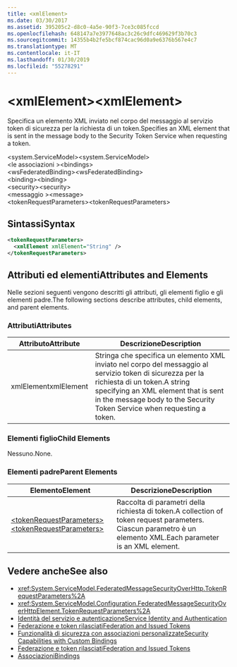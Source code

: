 ```yaml
---
title: <xmlElement>
ms.date: 03/30/2017
ms.assetid: 395205c2-d8c0-4a5e-90f3-7ce3c085fccd
ms.openlocfilehash: 648147a7e3977648ac3c26c9dfc469629f3b70c3
ms.sourcegitcommit: 14355b4b2fe5bcf874cac96d0a9e6376b567e4c7
ms.translationtype: MT
ms.contentlocale: it-IT
ms.lasthandoff: 01/30/2019
ms.locfileid: "55278291"
---
```

# <a name="xmlelement"></a><span data-ttu-id="499c2-101">\<xmlElement></span><span class="sxs-lookup"><span data-stu-id="499c2-101">\<xmlElement></span></span>
<span data-ttu-id="499c2-102">Specifica un elemento XML inviato nel corpo del messaggio al servizio token di sicurezza per la richiesta di un token.</span><span class="sxs-lookup"><span data-stu-id="499c2-102">Specifies an XML element that is sent in the message body to the Security Token Service when requesting a token.</span></span>  
  
 <span data-ttu-id="499c2-103">\<system.ServiceModel></span><span class="sxs-lookup"><span data-stu-id="499c2-103">\<system.ServiceModel></span></span>  
<span data-ttu-id="499c2-104">\<le associazioni ></span><span class="sxs-lookup"><span data-stu-id="499c2-104">\<bindings></span></span>  
<span data-ttu-id="499c2-105">\<wsFederatedBinding></span><span class="sxs-lookup"><span data-stu-id="499c2-105">\<wsFederatedBinding></span></span>  
<span data-ttu-id="499c2-106">\<binding></span><span class="sxs-lookup"><span data-stu-id="499c2-106">\<binding></span></span>  
<span data-ttu-id="499c2-107">\<security></span><span class="sxs-lookup"><span data-stu-id="499c2-107">\<security></span></span>  
<span data-ttu-id="499c2-108">\<messaggio ></span><span class="sxs-lookup"><span data-stu-id="499c2-108">\<message></span></span>  
<span data-ttu-id="499c2-109">\<tokenRequestParameters></span><span class="sxs-lookup"><span data-stu-id="499c2-109">\<tokenRequestParameters></span></span>  
  
## <a name="syntax"></a><span data-ttu-id="499c2-110">Sintassi</span><span class="sxs-lookup"><span data-stu-id="499c2-110">Syntax</span></span>  
  
```xml  
<tokenRequestParameters>
  <xmlElement xmlElement="String" />
</tokenRequestParameters>
```  
  
## <a name="attributes-and-elements"></a><span data-ttu-id="499c2-111">Attributi ed elementi</span><span class="sxs-lookup"><span data-stu-id="499c2-111">Attributes and Elements</span></span>  
 <span data-ttu-id="499c2-112">Nelle sezioni seguenti vengono descritti gli attributi, gli elementi figlio e gli elementi padre.</span><span class="sxs-lookup"><span data-stu-id="499c2-112">The following sections describe attributes, child elements, and parent elements.</span></span>  
  
### <a name="attributes"></a><span data-ttu-id="499c2-113">Attributi</span><span class="sxs-lookup"><span data-stu-id="499c2-113">Attributes</span></span>  
  
|<span data-ttu-id="499c2-114">Attributo</span><span class="sxs-lookup"><span data-stu-id="499c2-114">Attribute</span></span>|<span data-ttu-id="499c2-115">Descrizione</span><span class="sxs-lookup"><span data-stu-id="499c2-115">Description</span></span>|  
|---------------|-----------------|  
|<span data-ttu-id="499c2-116">xmlElement</span><span class="sxs-lookup"><span data-stu-id="499c2-116">xmlElement</span></span>|<span data-ttu-id="499c2-117">Stringa che specifica un elemento XML inviato nel corpo del messaggio al servizio token di sicurezza per la richiesta di un token.</span><span class="sxs-lookup"><span data-stu-id="499c2-117">A string specifying an XML element that is sent in the message body to the Security Token Service when requesting a token.</span></span>|  
  
### <a name="child-elements"></a><span data-ttu-id="499c2-118">Elementi figlio</span><span class="sxs-lookup"><span data-stu-id="499c2-118">Child Elements</span></span>  
 <span data-ttu-id="499c2-119">Nessuno.</span><span class="sxs-lookup"><span data-stu-id="499c2-119">None.</span></span>  
  
### <a name="parent-elements"></a><span data-ttu-id="499c2-120">Elementi padre</span><span class="sxs-lookup"><span data-stu-id="499c2-120">Parent Elements</span></span>  
  
|<span data-ttu-id="499c2-121">Elemento</span><span class="sxs-lookup"><span data-stu-id="499c2-121">Element</span></span>|<span data-ttu-id="499c2-122">Descrizione</span><span class="sxs-lookup"><span data-stu-id="499c2-122">Description</span></span>|  
|-------------|-----------------|  
|[<span data-ttu-id="499c2-123">\<tokenRequestParameters></span><span class="sxs-lookup"><span data-stu-id="499c2-123">\<tokenRequestParameters></span></span>](../../../../../docs/framework/configure-apps/file-schema/wcf/tokenrequestparameters.md)|<span data-ttu-id="499c2-124">Raccolta di parametri della richiesta di token.</span><span class="sxs-lookup"><span data-stu-id="499c2-124">A collection of token request parameters.</span></span> <span data-ttu-id="499c2-125">Ciascun parametro è un elemento XML.</span><span class="sxs-lookup"><span data-stu-id="499c2-125">Each parameter is an XML element.</span></span>|  
  
## <a name="see-also"></a><span data-ttu-id="499c2-126">Vedere anche</span><span class="sxs-lookup"><span data-stu-id="499c2-126">See also</span></span>
- <xref:System.ServiceModel.FederatedMessageSecurityOverHttp.TokenRequestParameters%2A>
- <xref:System.ServiceModel.Configuration.FederatedMessageSecurityOverHttpElement.TokenRequestParameters%2A>
- [<span data-ttu-id="499c2-127">Identità del servizio e autenticazione</span><span class="sxs-lookup"><span data-stu-id="499c2-127">Service Identity and Authentication</span></span>](../../../../../docs/framework/wcf/feature-details/service-identity-and-authentication.md)
- [<span data-ttu-id="499c2-128">Federazione e token rilasciati</span><span class="sxs-lookup"><span data-stu-id="499c2-128">Federation and Issued Tokens</span></span>](../../../../../docs/framework/wcf/feature-details/federation-and-issued-tokens.md)
- [<span data-ttu-id="499c2-129">Funzionalità di sicurezza con associazioni personalizzate</span><span class="sxs-lookup"><span data-stu-id="499c2-129">Security Capabilities with Custom Bindings</span></span>](../../../../../docs/framework/wcf/feature-details/security-capabilities-with-custom-bindings.md)
- [<span data-ttu-id="499c2-130">Federazione e token rilasciati</span><span class="sxs-lookup"><span data-stu-id="499c2-130">Federation and Issued Tokens</span></span>](../../../../../docs/framework/wcf/feature-details/federation-and-issued-tokens.md)
- [<span data-ttu-id="499c2-131">Associazioni</span><span class="sxs-lookup"><span data-stu-id="499c2-131">Bindings</span></span>](../../../../../docs/framework/wcf/bindings.md)
